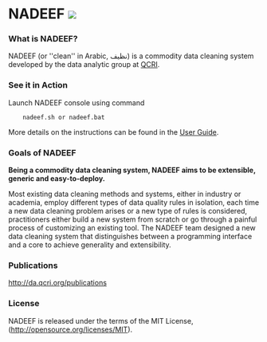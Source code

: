 # NADEEF <img src="https://travis-ci.org/daqcri/NADEEF.png" />

### What is NADEEF?

NADEEF (or ''clean'' in Arabic, نظيف) is a commodity data cleaning system developed by the data analytic group at [QCRI](da.qcri.org). 

### See it in Action

Launch NADEEF console using command 
```
    nadeef.sh or nadeef.bat
```

More details on the instructions can be found in the [User Guide](https://github.com/daqcri/NADEEF/wiki/User-Guide).

### Goals of NADEEF

**Being a commodity data cleaning system, NADEEF aims to be extensible, generic and easy-to-deploy.**

Most existing data cleaning methods and systems, either in industry or academia,
employ different types of data quality rules in isolation, each time a new data cleaning problem arises or
a new type of rules is considered, practitioners either build a new system from scratch or go through a painful
process of customizing an existing tool. The NADEEF team designed a new data cleaning system that distinguishes
between a programming interface and a core to achieve generality and extensibility.

### Publications

http://da.qcri.org/publications

### License

NADEEF is released under the terms of the MIT License, (http://opensource.org/licenses/MIT).
